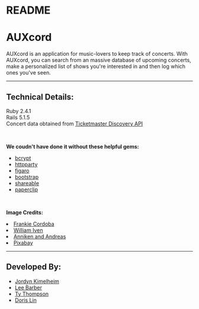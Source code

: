 # README

<h1> AUXcord </h1>

<p> AUXcord is an application for music-lovers to keep track of concerts. With AUXcord, you can search from an massive database of upcoming concerts, make a personalized list of shows you're interested in and then log which ones you've seen.</p>

<hr>

<h2>Technical Details:</h2>

Ruby 2.4.1
<br>
Rails 5.1.5
<br>
Concert data obtained from <a href = https://developer.ticketmaster.com/products-and-docs/apis/getting-started/ > Ticketmaster Discovery API </a> 

<br>

<strong>We coudn't have done it without these helpful gems: </strong>
<ul>
<li> <a href = https://rubygems.org/gems/bcrypt> bcrypt </a> </li>
<li> <a href = https://github.com/jnunemaker/httparty> httpparty </a></li>
<li> <a href = https://github.com/laserlemon/figaro> figaro </a></li>
<li> <a href = https://github.com/twbs/bootstrap-rubygem> bootstrap </a></li>
<li> <a href = https://github.com/hermango/shareable> shareable </a></li>
<li> <a href = https://github.com/thoughtbot/paperclip> paperclip </a></li>
</ul>

<br>

<strong>Image Credits:</strong>

<li> <a href = https://unsplash.com/photos/bVJWdnwniyQ> Frankie Cordoba </a></li>
<li> <a href = https://unsplash.com/photos/YtQAhNbqa2o> William Iven </a></li>
<li> <a href = https://thenounproject.com/anniken-andreas/> Anniken and Andreas </a></li>
<li> <a href = https://pixabay.com> Pixabay </a></li>

<hr>

<h2> Developed By:</h2>
<ul>
<li><a href = https://github.com/JordynK91> Jordyn Kimelheim </a> </li>
<li><a href = https://github.com/lee-barber> Lee Barber </a></li>
<li><a href = https://github.com/Ty213> Ty Thompson </a></li>
<li> <a href = https://github.com/DorisCCLin> Doris Lin </a> </li>

